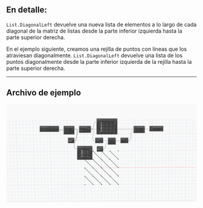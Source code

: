 ## En detalle:
`List.DiagonalLeft` devuelve una nueva lista de elementos a lo largo de cada diagonal de la matriz de listas desde la parte inferior izquierda hasta la parte superior derecha.

En el ejemplo siguiente, creamos una rejilla de puntos con líneas que los atraviesan diagonalmente. `List.DiagonalLeft` devuelve una lista de los puntos diagonalmente desde la parte inferior izquierda de la rejilla hasta la parte superior derecha.


___
## Archivo de ejemplo

![List.DiagonalLeft](./DSCore.List.DiagonalLeft_img.jpg)
